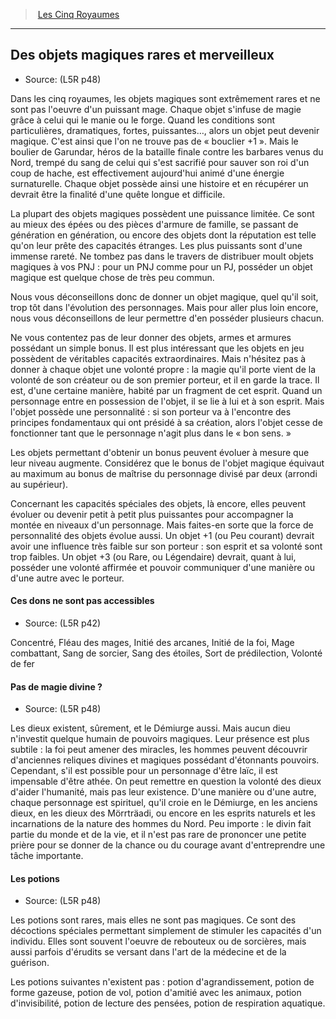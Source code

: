 
<!--Items-->

> <!--ParentNameLink-->[Les Cinq Royaumes](l5r_index_hd.md)<!--/ParentNameLink-->

---

## <!--Name-->Des objets magiques rares et merveilleux<!--/Name-->

- Source: <!--Source-->(L5R p48)<!--/Source-->

Dans les cinq royaumes, les objets magiques sont extrêmement rares et ne sont pas l'oeuvre d'un puissant mage. Chaque objet s'infuse de magie grâce à celui qui le manie ou le forge. Quand les conditions sont particulières, dramatiques, fortes, puissantes…, alors un objet peut devenir magique. C'est ainsi que l'on ne trouve pas de « bouclier +1 ». Mais le boulier de Garundar, héros de la bataille finale contre les barbares venus du Nord, trempé du sang de celui qui s'est sacrifié pour sauver son roi d'un coup de hache, est effectivement aujourd'hui animé d'une énergie surnaturelle. Chaque objet possède ainsi une histoire et en récupérer un devrait être la finalité d'une quête longue et difficile.

La plupart des objets magiques possèdent une puissance limitée. Ce sont au mieux des épées ou des pièces d'armure de famille, se passant de génération en génération, ou encore des objets dont la réputation est telle qu'on leur prête des capacités étranges. Les plus puissants sont d'une immense rareté. Ne tombez pas dans le travers de distribuer moult objets magiques à vos PNJ : pour un PNJ comme pour un PJ, posséder un objet magique est quelque chose de très peu commun.

Nous vous déconseillons donc de donner un objet magique, quel qu'il soit, trop tôt dans l'évolution des personnages. Mais pour aller plus loin encore, nous vous déconseillons de leur permettre d'en posséder plusieurs chacun.

Ne vous contentez pas de leur donner des objets, armes et armures possédant un simple bonus. Il est plus intéressant que les objets en jeu possèdent de véritables capacités extraordinaires. Mais n'hésitez pas à donner à chaque objet une volonté propre : la magie qu'il porte vient de la volonté de son créateur ou de son premier porteur, et il en garde la trace. Il est, d'une certaine manière, habité par un fragment de cet esprit. Quand un personnage entre en possession de l'objet, il se lie à lui et à son esprit. Mais l'objet possède une personnalité : si son porteur va à l'encontre des principes fondamentaux qui ont présidé à sa création, alors l'objet cesse de fonctionner tant que le personnage n'agit plus dans le « bon sens. »

Les objets permettant d'obtenir un bonus peuvent évoluer à mesure que leur niveau augmente. Considérez que le bonus de l'objet magique équivaut au maximum au bonus de maîtrise du personnage divisé par deux (arrondi au supérieur).

Concernant les capacités spéciales des objets, là encore, elles peuvent évoluer ou devenir petit à petit plus puissantes pour accompagner la montée en niveaux d'un personnage. Mais faites-en sorte que la force de personnalité des objets évolue aussi. Un objet +1 (ou Peu courant) devrait avoir une influence très faible sur son porteur : son esprit et sa volonté sont trop faibles. Un objet +3 (ou Rare, ou Légendaire) devrait, quant à lui, posséder une volonté affirmée et pouvoir communiquer d'une manière ou d'une autre avec le porteur.


<!--GenericItem-->

#### <!--Name-->Ces dons ne sont pas accessibles<!--/Name-->

- Source: <!--Source-->(L5R p42)<!--/Source-->

Concentré, Fléau des mages, Initié des arcanes, Initié de la foi, Mage combattant, Sang de sorcier, Sang des étoiles, Sort de prédilection, Volonté de fer


<!--/GenericItem-->

<!--GenericItem-->

#### <!--Name-->Pas de magie divine ?<!--/Name-->

- Source: <!--Source-->(L5R p48)<!--/Source-->

Les dieux existent, sûrement, et le Démiurge aussi. Mais aucun dieu n'investit quelque humain de pouvoirs magiques. Leur présence est plus subtile : la foi peut amener des miracles, les hommes peuvent découvrir d'anciennes reliques divines et magiques possédant d'étonnants pouvoirs. Cependant, s'il est possible pour un personnage d'être laïc, il est impensable d'être athée. On peut remettre en question la volonté des dieux d'aider l'humanité, mais pas leur existence. D'une manière ou d'une autre, chaque personnage est spirituel, qu'il croie en le Démiurge, en les anciens dieux, en les dieux des Mörrträadi, ou encore en les esprits naturels et les incarnations de la nature des hommes du Nord. Peu importe : le divin fait partie du monde et de la vie, et il n'est pas rare de prononcer une petite prière pour se donner de la chance ou du courage avant d'entreprendre une tâche importante.

<!--/GenericItem-->

<!--GenericItem-->

#### <!--Name-->Les potions<!--/Name-->

- Source: <!--Source-->(L5R p48)<!--/Source-->

Les potions sont rares, mais elles ne sont pas magiques. Ce sont des décoctions spéciales permettant simplement de stimuler les capacités d'un individu. Elles sont souvent l'oeuvre de rebouteux ou de sorcières, mais aussi parfois d'érudits se versant dans l'art de la médecine et de la guérison.

Les potions suivantes n'existent pas : potion d'agrandissement, potion de forme gazeuse, potion de vol, potion d'amitié avec les animaux, potion d'invisibilité, potion de lecture des pensées, potion de respiration aquatique.


<!--/GenericItem-->

<!--/Items-->

